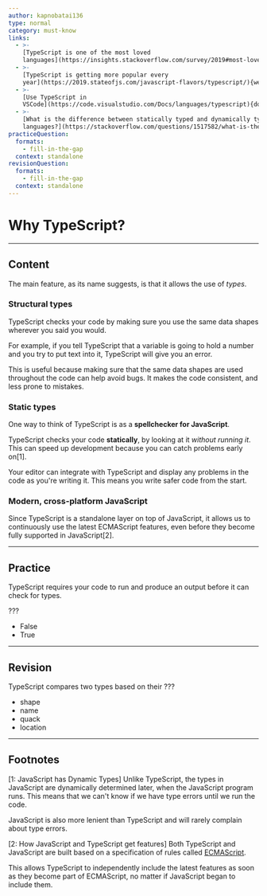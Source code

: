 ```yaml
---
author: kapnobatai136
type: normal
category: must-know
links:
  - >-
    [TypeScript is one of the most loved
    languages](https://insights.stackoverflow.com/survey/2019#most-loved-dreaded-and-wanted){website}
  - >-
    [TypeScript is getting more popular every
    year](https://2019.stateofjs.com/javascript-flavors/typescript/){website}
  - >-
    [Use TypeScript in
    VSCode](https://code.visualstudio.com/Docs/languages/typescript){documentation}
  - >-
    [What is the difference between statically typed and dynamically typed
    languages?](https://stackoverflow.com/questions/1517582/what-is-the-difference-between-statically-typed-and-dynamically-typed-languages){discussion}
practiceQuestion:
  formats:
    - fill-in-the-gap
  context: standalone
revisionQuestion:
  formats:
    - fill-in-the-gap
  context: standalone
---
```


# Why TypeScript?

---

## Content

The main feature, as its name suggests, is that it allows the use of *types*.

### Structural types

TypeScript checks your code by making sure you use the same data shapes wherever you said you would.

For example, if you tell TypeScript that a variable is going to hold a number and you try to put text into it, TypeScript will give you an error.

This is useful because making sure that the same data shapes are used throughout the code can help avoid bugs. It makes the code consistent, and less prone to mistakes.

### Static types

One way to think of TypeScript is as a **spellchecker for JavaScript**.

TypeScript checks your code **statically**, by looking at it _without running it_. This can speed up development because you can catch problems early on[1].

Your editor can integrate with TypeScript and display any problems in the code as you're writing it. This means you write safer code from the start.

### Modern, cross-platform JavaScript

Since TypeScript is a standalone layer on top of JavaScript, it allows us to continuously use the latest ECMAScript features, even before they become fully supported in JavaScript[2].

---

## Practice

TypeScript requires your code to run and produce an output before it can check for types.

???

- False
- True

---

## Revision

TypeScript compares two types based on their ???

- shape
- name
- quack
- location

---

## Footnotes

[1: JavaScript has Dynamic Types]
Unlike TypeScript, the types in JavaScript are dynamically determined later, when the JavaScript program runs. This means that we can't know if we have type errors until we run the code.

JavaScript is also more lenient than TypeScript and will rarely complain about type errors.

[2: How JavaScript and TypeScript get features]
Both TypeScript and JavaScript are built based on a specification of rules called [ECMAScript](https://en.wikipedia.org/wiki/ECMAScript).

This allows TypeScript to independently include the latest features as soon as they become part of ECMAScript, no matter if JavaScript began to include them.
